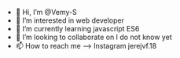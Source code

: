 - 👋 Hi, I’m @Vemy-S
- 👀 I’m interested in web developer
- 🌱 I’m currently learning javascript ES6
- 💞️ I’m looking to collaborate on I do not know yet
- 📫 How to reach me --> Instagram jerejvf.18 

<!---
I am new in developer
--->
